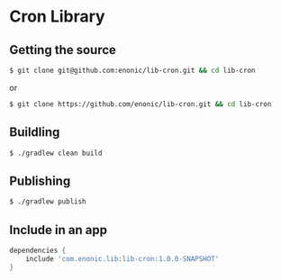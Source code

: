 # Cron Library

## Getting the source

```sh
$ git clone git@github.com:enonic/lib-cron.git && cd lib-cron
```

or

```sh
$ git clone https://github.com/enonic/lib-cron.git && cd lib-cron
```

## Buildling

```sh
$ ./gradlew clean build
```

## Publishing

```sh
$ ./gradlew publish
```

## Include in an app

```build.gradle
dependencies {
	include 'com.enonic.lib:lib-cron:1.0.0-SNAPSHOT'
}
```
